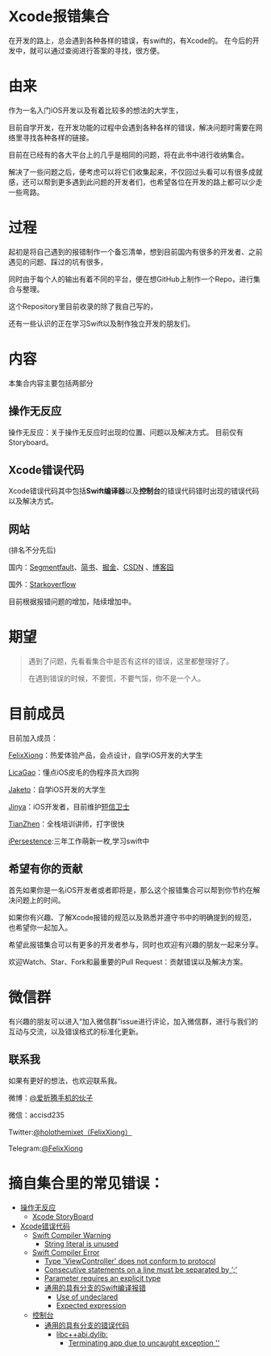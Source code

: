 # Xcode报错集合



在开发的路上，总会遇到各种各样的错误，有swift的，有Xcode的。
在今后的开发中，就可以通过查阅进行答案的寻找，很方便。

# 由来

作为一名入门iOS开发以及有着比较多的想法的大学生，

目前自学开发，在开发功能的过程中会遇到各种各样的错误，解决问题时需要在网络里寻找各种各样的链接。

目前在已经有的各大平台上的几乎是相同的问题，将在此书中进行收纳集合。

解决了一些问题之后，便考虑可以将它们收集起来，不仅回过头看可以有很多成就感，还可以帮到更多遇到此问题的开发者们，也希望各位在开发的路上都可以少走一些弯路。

# 过程

起初是将自己遇到的报错制作一个备忘清单，想到目前国内有很多的开发者、之前遇见的问题、踩过的坑有很多，

同时由于每个人的输出有着不同的平台，便在想GitHub上制作一个Repo，进行集合与整理。

这个Repository里目前收录的除了我自己写的，

还有一些认识的正在学习Swift以及制作独立开发的朋友们。

# 内容

本集合内容主要包括两部分

## 操作无反应

操作无反应：关于操作无反应时出现的位置、问题以及解决方式。
目前仅有Storyboard。

## Xcode错误代码

Xcode错误代码其中包括**Swift编译器**以及**控制台**的错误代码错时出现的错误代码以及解决方式。

## 网站

(排名不分先后)

国内：[Segmentfault](https://segmentfault.com)、[简书](https://www.jianshu.com/)、[掘金](https://juejin.im/timeline)、[CSDN](http://blog.csdn.net) 、[博客园](https://www.cnblogs.com)

国外：[Starkoverflow](https://stackoverflow.com)

目前根据报错问题的增加，陆续增加中。

# 期望

> 遇到了问题，先看看集合中是否有这样的错误，这里都整理好了。
>
> 在遇到错误的时候，不要慌，不要气馁，你不是一个人。

# 目前成员

目前加入成员：

[FelixXiong](https://github.com/FelixXiong)：热爱体验产品，会点设计，自学iOS开发的大学生

[LicaGao](https://github.com/LicaGao)：懂点iOS皮毛的伪程序员大四狗

[Jaketo](https://bladderofculture.blogspot.com)：自学iOS开发的大学生 

[Jinya](http://jinya.me)：iOS开发者，目前维护[短信卫士](https://itunes.apple.com/cn/app/%E7%9F%AD%E4%BF%A1%E5%8D%AB%E5%A3%AB/id1317407948?mt=8)

[TianZhen](http://www.tianzhen.tech)：全栈培训讲师，打字很快

[iPersestence](https://github.com/we11cheng):三年工作萌新一枚,学习swift中

## 希望有你的贡献

首先如果你是一名iOS开发者或者即将是，那么这个报错集合可以帮到你节约在解决问题上的时间。

如果你有兴趣、了解Xcode报错的规范以及熟悉并遵守书中的明确提到的规范，也希望你一起加入。

希望此报错集合可以有更多的开发者参与，同时也欢迎有兴趣的朋友一起来分享。

欢迎Watch、Star、Fork和最重要的Pull Request：贡献错误以及解决方案。

# 微信群

有兴趣的朋友可以进入“加入微信群”issue进行评论，加入微信群，进行与我们的互动与交流，以及错误格式的标准化更新。

## 联系我

如果有更好的想法，也欢迎联系我。

微博：[@爱折腾手机的伙子](https://weibo.com/5210076054/profile?rightmod=1&wvr=6&mod=personinfo&is_all=1)

微信：accisd235

Twitter:[@holothemixet（FelixXiong）](https://twitter.com/holothemixet)

Telegram:[@FelixXiong](t.me/FelixXiong)


# 摘自集合里的常见错误：

* [操作无反应](No-response/README.md)
  * [Xcode StoryBoard](No-response/Xcode-Storyboard.md)
* [Xcode错误代码](Xcode-Error-Code/README.md)
    * [Swift Compiler Warning](Xcode-Error-Code/Swift-Compiler/Swift-Compiler-Warning/README.md)
      * [String literal is unused](Xcode-Error-Code/Swift-Compiler/Swift-Compiler-Warning/String-literal-is-unused.md)
    * [Swift Compiler Error](Xcode-Error-Code/Swift-Compiler/Swift-Compiler-Error/README.md)
      * [Type 'ViewController' does not conform to protocol](Xcode-Error-Code/Swift-Compiler/Swift-Compiler-Error/Type-'ViewController'-does-not-conform-to-protocol.md)
      * [Consecutive statements on a line must be separated by ‘;’](Xcode-Error-Code/Swift-Compiler/Swift-Compiler-Error/Consecutive-statements-on-a-line-must-be-separated-by-‘;’.md)
      * [Parameter requires an explicit type](Xcode-Error-Code/Swift-Compiler/Swift-Compiler-Error/Parameter-requires-an-explicit-type.md)
      * [通用的具有分支的Swift编译报错](Xcode-Error-Code/Swift-Compiler/Swift-Compiler-Error/Generic-Swift-Compile-Error-with-Branch/README.md)
        * [Use of undeclared](Xcode-Error-Code/Swift-Compiler/Swift-Compiler-Error/Generic-Swift-Compile-Error-with-Branch/Use-of-undeclared.md)
        * [Expected expression](Xcode-Error-Code/Swift-Compiler/Swift-Compiler-Error/Generic-Swift-Compile-Error-with-Branch/Expected-expression.md)
  * [控制台](Xcode-Error-Code/Console/README.md)
    * [通用的具有分支的错误代码](Xcode-Error-Code/Console/Universal-branching/README.md)
      * [libc++abi.dylib:](Xcode-Error-Code/Console/Universal-branching/libcabidylib/libcabidylib.md)
        * [Terminating app due to uncaught exception ''](Xcode-Error-Code/Console/Universal-branching/libcabidylib/Terminating-app-due-to-uncaught-exception.md)
